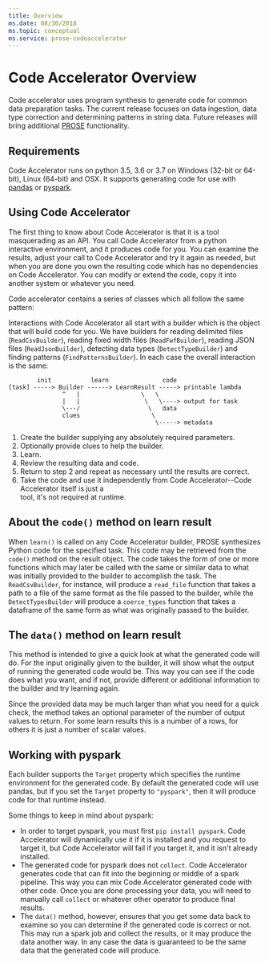 ```yaml
---
title: Overview
ms.date: 08/30/2018
ms.topic: conceptual
ms.service: prose-codeaccelerator
---
```


# Code Accelerator Overview

Code accelerator uses program synthesis to generate code for common data preparation tasks.  The current release focuses
on data ingestion, data type correction and determining patterns in string data.  Future releases will bring additional
[PROSE](https://microsoft.github.io/prose) functionality.


## Requirements
Code Accelerator runs on python 3.5, 3.6 or 3.7 on Windows (32-bit or 64-bit), Linux (64-bit) and OSX.  It supports
generating code for use with [pandas](https://pandas.pydata.org/) or [pyspark](https://pypi.org/project/pyspark/).


## Using Code Accelerator
The first thing to know about Code Accelerator is that it is a tool masquerading as an API.  You call Code Accelerator
from a python interactive environment, and it produces code for you.  You can examine the results, adjust your call to
Code Accelerator and try it again as needed, but when you are done you own the resulting code which has no dependencies
on Code Accelerator.  You can modify or extend the code, copy it into another system or whatever you need.

Code accelerator contains a series of classes which all follow the same pattern:

Interactions with Code Accelerator all start with a builder which is the object that will build code for you.  We have
builders for reading delimited files (`ReadCsvBuilder`), reading fixed width files (`ReadFwfBuilder`), reading JSON
files (`ReadJsonBuilder`), detecting data types (`DetectTypeBuilder`) and finding patterns (`FindPatternsBuilder`).  In
each case the overall interaction is the same:

```
        init           learn               code
[task] -----> Builder ------> LearnResult -----> printable lambda
               ^   |                 \   \
               |   |                  \   \----> output for task
               \---/                   \   data
               clues                    \
                                         \-----> metadata
```

1. Create the builder supplying any absolutely required parameters.
2. Optionally provide clues to help the builder.
3. Learn.
4. Review the resulting data and code.
5. Return to step 2 and repeat as necessary until the results are correct.
6. Take the code and use it independently from Code Accelerator--Code Accelerator itself is just a   
   tool, it's not required at runtime.


## About the `code()` method on learn result
When `learn()` is called on any Code Accelerator builder, PROSE synthesizes Python code for the specified task.  This
code may be retrieved from the `code()` method on the result object.  The code takes the form of one or more functions
which may later be called with the same or similar data to what was initially provided to the builder to accomplish the
task.  The `ReadCsvBuilder`, for instance, will produce a `read_file` function that takes a path to a file of the same
format as the file passed to the builder, while the `DetectTypesBuilder` will produce a `coerce_types` function that
takes a dataframe of the same form as what was originally passed to the builder.


## The `data()` method on learn result
This method is intended to give a quick look at what the generated code will do.  For the input originally given to the
builder, it will show what the output of running the generated code would be.  This way you can see if the code does
what you want, and if not, provide different or additional information to the builder and try learning again.  

Since the provided data may be much larger than what you need for a quick check, the method takes an optional parameter
of the number of output values to return.  For some learn results this is a number of a rows, for others it is just a
number of scalar values.


## Working with pyspark
Each builder supports the `Target` property which specifies the runtime environment for the generated code.  By default
the generated code will use pandas, but if you set the `Target` property to `"pyspark"`, then it will produce code
for that runtime instead.

Some things to keep in mind about pyspark:

- In order to target pyspark, you must first `pip install pyspark`.  Code Accelerator will dynamically use it if it is
  installed and you request to target it, but Code Accelerator will fail if you target it, and it isn't already
  installed.
- The generated code for pyspark does not `collect`.  Code Accelerator generates code that can fit into the beginning or
  middle of a spark pipeline.  This way you can mix Code Accelerator generated code with other code.  Once you are done
  processing your data, you will need to manually call `collect` or whatever other operator to produce final results.
- The `data()` method, however, ensures that you get some data back to examine so you can determine if the generated
  code is correct or not.  This may run a spark job and collect the results, or it may produce the data another way.  In
  any case the data is guaranteed to be the same data that the generated code will produce.
